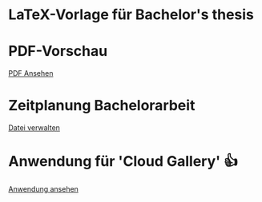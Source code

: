 # LaTeX-Vorlage für Bachelor's thesis

# PDF-Vorschau

[PDF Ansehen](main.pdf)

# Zeitplanung Bachelorarbeit

[Datei verwalten](https://1drv.ms/w/s!AkPfhMbUqVA5xWO0CYq1z-taYIow)

# Anwendung für 'Cloud Gallery' :+1:

[Anwendung ansehen](https://vlxxxfa.github.io)
